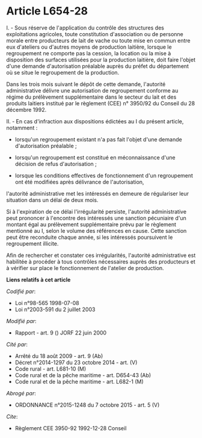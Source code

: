 # Article L654-28

I. - Sous réserve de l'application du contrôle des structures des exploitations agricoles, toute constitution d'association
ou de personne morale entre producteurs de lait de vache ou toute mise en commun entre eux d'ateliers ou d'autres moyens de
production laitière, lorsque le regroupement ne comporte pas la cession, la location ou la mise à disposition des surfaces
utilisées pour la production laitière, doit faire l'objet d'une demande d'autorisation préalable auprès du préfet du
département où se situe le regroupement de la production.

Dans les trois mois suivant le dépôt de cette demande, l'autorité administrative délivre une autorisation de regroupement
conforme au régime du prélèvement supplémentaire dans le secteur du lait et des produits laitiers institué par le règlement
(CEE) n° 3950/92 du Conseil du 28 décembre 1992.

II. - En cas d'infraction aux dispositions édictées au I du présent article, notamment :

- lorsqu'un regroupement existant n'a pas fait l'objet d'une demande d'autorisation préalable ;

- lorsqu'un regroupement est constitué en méconnaissance d'une décision de refus d'autorisation ;

- lorsque les conditions effectives de fonctionnement d'un regroupement ont été modifiées après délivrance de l'autorisation,

l'autorité administrative met les intéressés en demeure de régulariser leur situation dans un délai de deux mois.

Si à l'expiration de ce délai l'irrégularité persiste, l'autorité administrative peut prononcer à l'encontre des intéressés
une sanction pécuniaire d'un montant égal au prélèvement supplémentaire prévu par le règlement mentionné au I, selon le
volume des références en cause. Cette sanction peut être reconduite chaque année, si les intéressés poursuivent le
regroupement illicite.

Afin de rechercher et constater ces irrégularités, l'autorité administrative est habilitée à procéder à tous contrôles
nécessaires auprès des producteurs et à vérifier sur place le fonctionnement de l'atelier de production.

**Liens relatifs à cet article**

_Codifié par_:

  - Loi n°98-565 1998-07-08
  - Loi n°2003-591 du 2 juillet 2003

_Modifié par_:

  - Rapport - art. 9 () JORF 22 juin 2000

_Cité par_:

  - Arrêté du 18 août 2009 - art. 9 (Ab)
  - Décret n°2014-1297 du 23 octobre 2014 - art. (V)
  - Code rural - art. L681-10 (M)
  - Code rural et de la pêche maritime - art. D654-43 (Ab)
  - Code rural et de la pêche maritime - art. L682-1 (M)

_Abrogé par_:

  - ORDONNANCE n°2015-1248 du 7 octobre 2015 - art. 5 (V)

_Cite_:

  - Règlement CEE 3950-92 1992-12-28 Conseil
